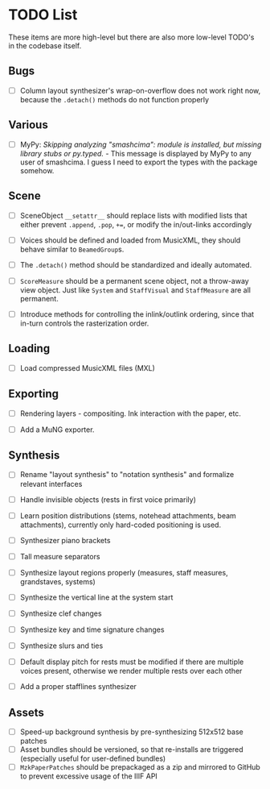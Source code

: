 # TODO List

These items are more high-level but there are also more low-level TODO's in the codebase itself.


## Bugs

- [ ] Column layout synthesizer's wrap-on-overflow does not work right now, because the `.detach()` methods do not function properly


## Various

- [ ] MyPy: *Skipping analyzing "smashcima": module is installed, but missing library stubs or py.typed.* - This message is displayed by MyPy to any user of smashcima. I guess I need to export the types with the package somehow.


## Scene

- [ ] SceneObject `__setattr__` should replace lists with modified lists that either prevent `.append`, `.pop`, `+=`, or modify the in/out-links accordingly
- [ ] Voices should be defined and loaded from MusicXML, they should behave similar to `BeamedGroup`s.
- [ ] The `.detach()` method should be standardized and ideally automated.
- [ ] `ScoreMeasure` should be a permanent scene object, not a throw-away view object. Just like `System` and `StaffVisual` and `StaffMeasure` are all permanent.
- [ ] Introduce methods for controlling the inlink/outlink ordering, since that in-turn controls the rasterization order.


## Loading

- [ ] Load compressed MusicXML files (MXL)


## Exporting

- [ ] Rendering layers - compositing. Ink interaction with the paper, etc.
- [ ] Add a MuNG exporter.


## Synthesis

- [ ] Rename "layout synthesis" to "notation synthesis" and formalize relevant interfaces
- [ ] Handle invisible objects (rests in first voice primarily)
- [ ] Learn position distributions (stems, notehead attachments, beam attachments), currently only hard-coded positioning is used.
- [ ] Synthesizer piano brackets
- [ ] Tall measure separators
- [ ] Synthesize layout regions properly (measures, staff measures, grandstaves, systems)
- [ ] Synthesize the vertical line at the system start
- [ ] Synthesize clef changes
- [ ] Synthesize key and time signature changes
- [ ] Synthesize slurs and ties
- [ ] Default display pitch for rests must be modified if there are multiple voices present, otherwise we render multiple rests over each other
- [ ] Add a proper stafflines synthesizer


## Assets

- [ ] Speed-up background synthesis by pre-synthesizing 512x512 base patches
- [ ] Asset bundles should be versioned, so that re-installs are triggered (especially useful for user-defined bundles)
- [ ] `MzkPaperPatches` should be prepackaged as a zip and mirrored to GitHub to prevent excessive usage of the IIIF API
